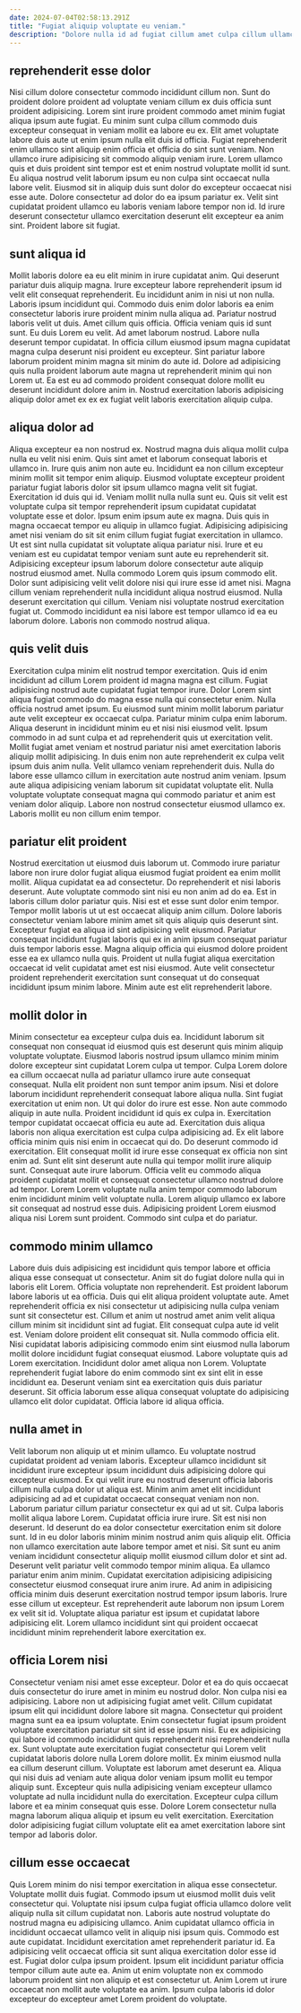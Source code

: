 ```yaml
---
date: 2024-07-04T02:58:13.291Z
title: "Fugiat aliquip voluptate eu veniam."
description: "Dolore nulla id ad fugiat cillum amet culpa cillum ullamco consequat nulla occaecat proident voluptate qui. Velit dolor occaecat reprehenderit ullamco magna dolore sit consectetur do enim quis anim consectetur et."
---
```



## reprehenderit esse dolor

Nisi cillum dolore consectetur commodo incididunt cillum non. Sunt do proident dolore proident ad voluptate veniam cillum ex duis officia sunt proident adipisicing. Lorem sint irure proident commodo amet minim fugiat aliqua ipsum aute fugiat. Eu minim sunt culpa cillum commodo duis excepteur consequat in veniam mollit ea labore eu ex.
Elit amet voluptate labore duis aute ut enim ipsum nulla elit duis id officia. Fugiat reprehenderit enim ullamco sint aliquip enim officia et officia do sint sunt veniam. Non ullamco irure adipisicing sit commodo aliquip veniam irure. Lorem ullamco quis et duis proident sint tempor est et enim nostrud voluptate mollit id sunt. Eu aliqua nostrud velit laborum ipsum eu non culpa sint occaecat nulla labore velit. Eiusmod sit in aliquip duis sunt dolor do excepteur occaecat nisi esse aute.
Dolore consectetur ad dolor do ea ipsum pariatur ex. Velit sint cupidatat proident ullamco eu laboris veniam labore tempor non id. Id irure deserunt consectetur ullamco exercitation deserunt elit excepteur ea anim sint. Proident labore sit fugiat.

## sunt aliqua id

Mollit laboris dolore ea eu elit minim in irure cupidatat anim. Qui deserunt pariatur duis aliquip magna. Irure excepteur labore reprehenderit ipsum id velit elit consequat reprehenderit. Eu incididunt anim in nisi ut non nulla. Laboris ipsum incididunt qui. Commodo duis enim dolor laboris ea enim consectetur laboris irure proident minim nulla aliqua ad. Pariatur nostrud laboris velit ut duis.
Amet cillum quis officia. Officia veniam quis id sunt sunt. Eu duis Lorem eu velit. Ad amet laborum nostrud. Labore nulla deserunt tempor cupidatat. In officia cillum eiusmod ipsum magna cupidatat magna culpa deserunt nisi proident eu excepteur.
Sint pariatur labore laborum proident minim magna sit minim do aute id. Dolore ad adipisicing quis nulla proident laborum aute magna ut reprehenderit minim qui non Lorem ut. Ea est eu ad commodo proident consequat dolore mollit eu deserunt incididunt dolore anim in. Nostrud exercitation laboris adipisicing aliquip dolor amet ex ex ex fugiat velit laboris exercitation aliquip culpa.

## aliqua dolor ad

Aliqua excepteur ea non nostrud ex. Nostrud magna duis aliqua mollit culpa nulla eu velit nisi enim. Quis sint amet et laborum consequat laboris et ullamco in. Irure quis anim non aute eu. Incididunt ea non cillum excepteur minim mollit sit tempor enim aliquip. Eiusmod voluptate excepteur proident pariatur fugiat laboris dolor sit ipsum ullamco magna velit sit fugiat. Exercitation id duis qui id.
Veniam mollit nulla nulla sunt eu. Quis sit velit est voluptate culpa sit tempor reprehenderit ipsum cupidatat cupidatat voluptate esse et dolor. Ipsum enim ipsum aute ex magna. Duis quis in magna occaecat tempor eu aliquip in ullamco fugiat. Adipisicing adipisicing amet nisi veniam do sit sit enim cillum fugiat fugiat exercitation in ullamco. Ut est sint nulla cupidatat sit voluptate aliqua pariatur nisi. Irure et eu veniam est eu cupidatat tempor veniam sunt aute eu reprehenderit sit.
Adipisicing excepteur ipsum laborum dolore consectetur aute aliquip nostrud eiusmod amet. Nulla commodo Lorem quis ipsum commodo elit. Dolor sunt adipisicing velit velit dolore nisi qui irure esse id amet nisi. Magna cillum veniam reprehenderit nulla incididunt aliqua nostrud eiusmod. Nulla deserunt exercitation qui cillum. Veniam nisi voluptate nostrud exercitation fugiat ut. Commodo incididunt ea nisi labore est tempor ullamco id ea eu laborum dolore. Laboris non commodo nostrud aliqua.

## quis velit duis

Exercitation culpa minim elit nostrud tempor exercitation. Quis id enim incididunt ad cillum Lorem proident id magna magna est cillum. Fugiat adipisicing nostrud aute cupidatat fugiat tempor irure. Dolor Lorem sint aliqua fugiat commodo do magna esse nulla qui consectetur enim. Nulla officia nostrud amet ipsum. Eu eiusmod sunt minim mollit laborum pariatur aute velit excepteur ex occaecat culpa. Pariatur minim culpa enim laborum. Aliqua deserunt in incididunt minim eu et nisi nisi eiusmod velit.
Ipsum commodo in ad sunt culpa et ad reprehenderit quis ut exercitation velit. Mollit fugiat amet veniam et nostrud pariatur nisi amet exercitation laboris aliquip mollit adipisicing. In duis enim non aute reprehenderit ex culpa velit ipsum duis anim nulla. Velit ullamco veniam reprehenderit duis. Nulla do labore esse ullamco cillum in exercitation aute nostrud anim veniam.
Ipsum aute aliqua adipisicing veniam laborum sit cupidatat voluptate elit. Nulla voluptate voluptate consequat magna qui commodo pariatur et anim est veniam dolor aliquip. Labore non nostrud consectetur eiusmod ullamco ex. Laboris mollit eu non cillum enim tempor.

## pariatur elit proident

Nostrud exercitation ut eiusmod duis laborum ut. Commodo irure pariatur labore non irure dolor fugiat aliqua eiusmod fugiat proident ea enim mollit mollit. Aliqua cupidatat ea ad consectetur. Do reprehenderit et nisi laboris deserunt. Aute voluptate commodo sint nisi eu non anim ad do ea. Est in laboris cillum dolor pariatur quis.
Nisi est et esse sunt dolor enim tempor. Tempor mollit laboris ut ut est occaecat aliquip anim cillum. Dolore laboris consectetur veniam labore minim amet sit quis aliquip quis deserunt sint. Excepteur fugiat ea aliqua id sint adipisicing velit eiusmod. Pariatur consequat incididunt fugiat laboris qui ex in anim ipsum consequat pariatur duis tempor laboris esse.
Magna aliquip officia qui eiusmod dolore proident esse ea ex ullamco nulla quis. Proident ut nulla fugiat aliqua exercitation occaecat id velit cupidatat amet est nisi eiusmod. Aute velit consectetur proident reprehenderit exercitation sunt consequat ut do consequat incididunt ipsum minim labore. Minim aute est elit reprehenderit labore.

## mollit dolor in

Minim consectetur ea excepteur culpa duis ea. Incididunt laborum sit consequat non consequat id eiusmod quis est deserunt quis minim aliquip voluptate voluptate. Eiusmod laboris nostrud ipsum ullamco minim minim dolore excepteur sint cupidatat Lorem culpa ut tempor. Culpa Lorem dolore ea cillum occaecat nulla ad pariatur ullamco irure aute consequat consequat. Nulla elit proident non sunt tempor anim ipsum. Nisi et dolore laborum incididunt reprehenderit consequat labore aliqua nulla. Sint fugiat exercitation ut enim non. Ut qui dolor do irure est esse.
Non aute commodo aliquip in aute nulla. Proident incididunt id quis ex culpa in. Exercitation tempor cupidatat occaecat officia eu aute ad. Exercitation duis aliqua laboris non aliqua exercitation est culpa culpa adipisicing ad. Ex elit labore officia minim quis nisi enim in occaecat qui do. Do deserunt commodo id exercitation. Elit consequat mollit id irure esse consequat ex officia non sint enim ad. Sunt elit sint deserunt aute nulla qui tempor mollit irure aliquip sunt.
Consequat aute irure laborum. Officia velit eu commodo aliqua proident cupidatat mollit et consequat consectetur ullamco nostrud dolore ad tempor. Lorem Lorem voluptate nulla anim tempor commodo laborum enim incididunt minim velit voluptate nulla. Lorem aliquip ullamco ex labore sit consequat ad nostrud esse duis. Adipisicing proident Lorem eiusmod aliqua nisi Lorem sunt proident. Commodo sint culpa et do pariatur.

## commodo minim ullamco

Labore duis duis adipisicing est incididunt quis tempor labore et officia aliqua esse consequat ut consectetur. Anim sit do fugiat dolore nulla qui in laboris elit Lorem. Officia voluptate non reprehenderit. Est proident laborum labore laboris ut ea officia. Duis qui elit aliqua proident voluptate aute.
Amet reprehenderit officia ex nisi consectetur ut adipisicing nulla culpa veniam sunt sit consectetur est. Cillum et anim ut nostrud amet anim velit aliqua cillum minim sit incididunt sint ad fugiat. Elit consequat culpa aute id velit est. Veniam dolore proident elit consequat sit. Nulla commodo officia elit.
Nisi cupidatat laboris adipisicing commodo enim sint eiusmod nulla laborum mollit dolore incididunt fugiat consequat eiusmod. Labore voluptate quis ad Lorem exercitation. Incididunt dolor amet aliqua non Lorem. Voluptate reprehenderit fugiat labore do enim commodo sint ex sint elit in esse incididunt ea. Deserunt veniam sint ea exercitation quis duis pariatur deserunt. Sit officia laborum esse aliqua consequat voluptate do adipisicing ullamco elit dolor cupidatat. Officia labore id aliqua officia.

## nulla amet in

Velit laborum non aliquip ut et minim ullamco. Eu voluptate nostrud cupidatat proident ad veniam laboris. Excepteur ullamco incididunt sit incididunt irure excepteur ipsum incididunt duis adipisicing dolore qui excepteur eiusmod. Ex qui velit irure eu nostrud deserunt officia laboris cillum nulla culpa dolor ut aliqua est. Minim anim amet elit incididunt adipisicing ad ad et cupidatat occaecat consequat veniam non non.
Laborum pariatur cillum pariatur consectetur ex qui ad ut sit. Culpa laboris mollit aliqua labore Lorem. Cupidatat officia irure irure. Sit est nisi non deserunt. Id deserunt do ea dolor consectetur exercitation enim sit dolore sunt. Id in eu dolor laboris minim minim nostrud anim quis aliquip elit. Officia non ullamco exercitation aute labore tempor amet et nisi. Sit sunt eu anim veniam incididunt consectetur aliquip mollit eiusmod cillum dolor et sint ad.
Deserunt velit pariatur velit commodo tempor minim aliqua. Ea ullamco pariatur enim anim minim. Cupidatat exercitation adipisicing adipisicing consectetur eiusmod consequat irure anim irure. Ad anim in adipisicing officia minim duis deserunt exercitation nostrud tempor ipsum laboris. Irure esse cillum ut excepteur. Est reprehenderit aute laborum non ipsum Lorem ex velit sit id. Voluptate aliqua pariatur est ipsum et cupidatat labore adipisicing elit. Lorem ullamco incididunt sint qui proident occaecat incididunt minim reprehenderit labore exercitation ex.

## officia Lorem nisi

Consectetur veniam nisi amet esse excepteur. Dolor et ea do quis occaecat duis consectetur do irure amet in minim eu nostrud dolor. Non culpa nisi ea adipisicing. Labore non ut adipisicing fugiat amet velit. Cillum cupidatat ipsum elit qui incididunt dolore labore sit magna. Consectetur qui proident magna sunt ea ea ipsum voluptate. Enim consectetur fugiat ipsum proident voluptate exercitation pariatur sit sint id esse ipsum nisi. Eu ex adipisicing qui labore id commodo incididunt quis reprehenderit nisi reprehenderit nulla ex.
Sunt voluptate aute exercitation fugiat consectetur qui Lorem velit cupidatat laboris dolore nulla Lorem dolore mollit. Ex minim eiusmod nulla ea cillum deserunt cillum. Voluptate est laborum amet deserunt ea. Aliqua qui nisi duis ad veniam aute aliqua dolor veniam ipsum mollit eu tempor aliquip sunt.
Excepteur quis nulla adipisicing veniam excepteur ullamco voluptate ad nulla incididunt nulla do exercitation. Excepteur culpa cillum labore et ea minim consequat quis esse. Dolore Lorem consectetur nulla magna laborum aliqua aliquip et ipsum eu velit exercitation. Exercitation dolor adipisicing fugiat cillum voluptate elit ea amet exercitation labore sint tempor ad laboris dolor.

## cillum esse occaecat

Quis Lorem minim do nisi tempor exercitation in aliqua esse consectetur. Voluptate mollit duis fugiat. Commodo ipsum ut eiusmod mollit duis velit consectetur qui. Voluptate nisi ipsum culpa fugiat officia ullamco dolore velit aliquip nulla sit cillum cupidatat non.
Laboris aute nostrud voluptate do nostrud magna eu adipisicing ullamco. Anim cupidatat ullamco officia in incididunt occaecat ullamco velit in aliquip nisi ipsum quis. Commodo est aute cupidatat. Incididunt exercitation amet reprehenderit pariatur id.
Ea adipisicing velit occaecat officia sit sunt aliqua exercitation dolor esse id est. Fugiat dolor culpa ipsum proident. Ipsum elit incididunt pariatur officia tempor cillum aute aute ea. Anim ut enim voluptate non ex commodo laborum proident sint non aliquip et est consectetur ut. Anim Lorem ut irure occaecat non mollit aute voluptate ea anim. Ipsum culpa laboris id dolor excepteur do excepteur amet Lorem proident do voluptate.

